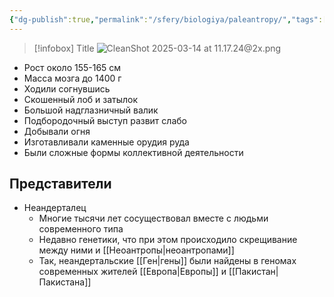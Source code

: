```yaml
---
{"dg-publish":true,"permalink":"/sfery/biologiya/paleantropy/","tags":["Эволюция"]}
---
```


> [!infobox] Title
> ![CleanShot 2025-03-14 at 11.17.24@2x.png](/img/user/%D0%90%D1%80%D1%85%D0%B8%D0%B2/%D0%9A%D1%8D%D1%88/CleanShot%202025-03-14%20at%2011.17.24@2x.png)
- Рост около 155-165 см
- Масса мозга до 1400 г 
- Ходили согнувшись 
- Скошенный лоб и затылок 
- Большой надглазничный валик 
- Подбородочный выступ развит слабо 
- Добывали огня
- Изготавливали каменные орудия руда 
- Были сложные формы коллективной деятельности 
## Представители 
- Неандерталец
	- Многие тысячи лет сосуществовал вместе с людьми современного типа 
	- Недавно генетики, что при этом происходило скрещивание между ними и [[Неоантропы\|неоантропами]] 
	- Так, неандертальские [[Ген\|гены]] были найдены в геномах современных жителей [[Европа\|Европы]] и [[Пакистан\|Пакистана]] 